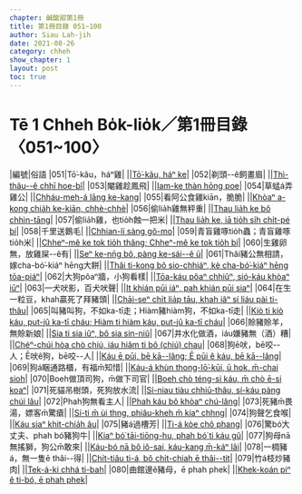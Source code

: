 ```yaml
---
chapter: 鹹酸甜第1冊
title: 第1冊目錄 051~100
author: Siau Lah-jih
date: 2021-08-26
category: chheh
show_chapter: 1
layout: post
toc: true
---
```


# Tē 1 Chheh Bo̍k-lio̍k／第1冊目錄 〈051~100〉



|編號|俗語
|051|Tō͘-kâu，háⁿ雞|
||[Tō͘-kâu, háⁿ ke](10-21.html)|
|052|剃頭--ê飼畫眉|
||[Thì-thâu--ê chhī hoe-bî](10-22.html)|
|053|閹雞趁鳳飛|
||[Iam-ke thàn hōng poe](10-23.html)|
|054|草蜢á弄雞公|
||[Chháu-meh-á lāng ke-kang](10-24.html)|
|055|看阿公食雞kiān，脆脆|
||[Khòaⁿ a-kong chia̍h ke-kiān, chhè-chhè](10-25.html)|
|056|偷lia̍h雞無秤重|
||[Thau lia̍h ke bô chhìn-tāng](10-26.html)|
|057|偷lia̍h雞，也tio̍h蝕一把米|
||[Thau lia̍h ke, iā tio̍h si̍h chi̍t-pé bí](10-27.html)|
|058|千里送鵝毛|
||[Chhian-lí sàng gô-mo͘](10-28.html)|
|059|青盲雞啄tio̍h蟲；青盲雞啄tio̍h米|
||[Chheⁿ-mê ke tok tio̍h thâng; Chheⁿ-mê ke tok tio̍h bí](10-29.html)|
|060|生雞卵無，放雞屎--ê有|
||[Seⁿ ke-nn̄g bô, pàng ke-sái--ê ū](10-30.html)|
|061|Thâi豬公無相請，嫁cha-bó͘-kiáⁿ hēng大餅|
||[Thâi ti-kong bô sio-chhiáⁿ, kè cha-bó͘-kiáⁿ hēng tōa-piáⁿ](11-01.html)|
|062|大狗pôaⁿ牆，小狗看樣|
||[Tōa-káu pôaⁿ chhiûⁿ, sió-káu khòaⁿ iūⁿ](11-02.html)|
|063|一犬吠影，百犬吠聲|
||[It khián pūi iáⁿ, pah khián pūi siaⁿ](11-03.html)|
|064|在生一粒豆，khah贏死了拜豬頭|
||[Chāi-seⁿ chi̍t lia̍p tāu, khah iâⁿ sí liáu pài ti-thâu](11-04.html)|
|065|叫豬叫狗，不如ka-tī走；Hiàm豬hiàm狗，不如ka-tī走|
||[Kiò ti kiò káu, put-jû ka-tī cháu; Hiàm ti hiàm káu, put-jû ka-tī cháu](11-05.html)|
|066|賒豬賒羊，無賒新娘|
||[Sia ti sia iûⁿ, bô sia sin-niû](11-06.html)|
|067|井水化做酒，iáu嫌豬無（酒）糟|
||[Chéⁿ-chúi hòa chò chiú, iáu hiâm ti bô (chiú) chau](11-07.html)|
|068|狗ē吠，bē咬--人；Ē吠ê狗，bē咬--人|
||[Káu ē pūi, bē kā--lâng; Ē pūi ê káu, bē kā--lâng](11-08.html)|
|069|狗á睏通路櫃，有福m̄知惜|
||[Káu-á khùn thong-lō͘-kūi, ū hok, m̄-chai sioh](11-09.html)|
|070|Boeh做頂司狗，m̄做下司官|
||[Boeh chò téng-si káu, m̄ chò ē-si koaⁿ](11-10.html)|
|071|死貓吊樹頭，死狗放水流|
||[Sí-niau tiàu chhiū-thâu, sí-káu pàng chúi lâu](11-11.html)|
|072|Phah狗無看主人|
||[Phah káu bô khòaⁿ chú-lâng](11-12.html)|
|073|死豬m̄畏湯，嫖客m̄驚瘡|
||[Sí-ti m̄ ùi thng, phiâu-kheh m̄ kiaⁿ chhng](11-13.html)|
|074|狗聲乞食喉|
||[Káu siaⁿ khit-chia̍h âu](11-14.html)|
|075|豬á過槽芳|
||[Ti-á kòe chô phang](11-15.html)|
|076|驚bó͘大丈夫、phah bó͘豬狗牛|
||[Kiaⁿ bó͘ tāi-tiōng-hu, phah bó͘ ti káu gû](11-16.html)|
|077|狗母nā無搖獅，狗公m̄敢來|
||[Káu-bó nā bô iô-sai, káu-kang m̄-káⁿ lâi](11-17.html)|
|078|一椆豬á，無一隻ē thâi--得|
||[Chi̍t-tiâu ti-á, bô chi̍t-chiah ē thâi--tit](11-18.html)|
|079|竹á枝炒豬肉|
||[Tek-á-ki chhá ti-bah](11-19.html)|
|080|曲館邊ê豬母，ē phah phek|
||[Khek-koán piⁿ ê ti-bó, ē phah phek](11-20.html)|